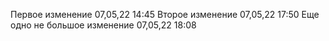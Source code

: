 Первое изменение 07,05,22 14:45
Второе изменение 07,05,22 17:50
Еще одно не большое изменение 07,05,22 18:08